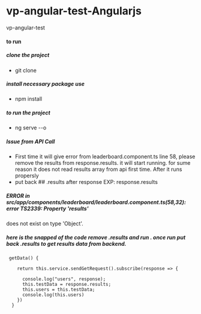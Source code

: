# vp-angular-test-Angularjs
vp-angular-test

#### to run

##### clone the project
* git clone

##### install necessary package use
* npm install

##### to run the project
* ng serve --o

##### Issue from API Call
* First time it will give error from leaderboard.component.ts line 58, please remove the results from response.results. it will start running. 
 for sume reason it does not read results array from api first time.  After it runs propersly
 * put back ## .results after response EXP: response.results

##### ERROR in src/app/components/leaderboard/leaderboard.component.ts(58,32): error TS2339: Property 'results'
does not exist on type 'Object'.

##### here is the snapped of the code remove .results and run . once run put back .results to get results data from backend.
```
 getData() {

    return this.service.sendGetRequest().subscribe(response => {

      console.log("users", response);
      this.testData = response.results;
      this.users = this.testData;
      console.log(this.users)
    })
  }

```
